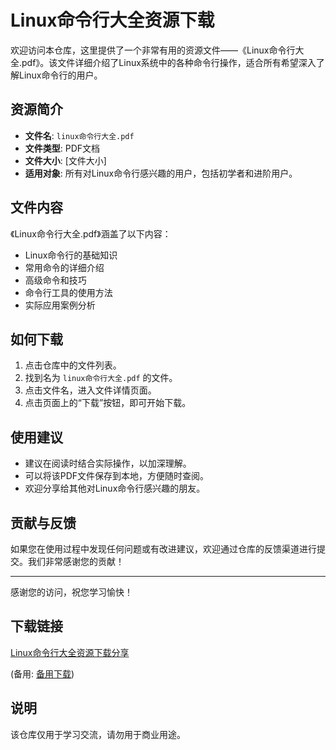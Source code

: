 # Linux命令行大全资源下载

欢迎访问本仓库，这里提供了一个非常有用的资源文件——《Linux命令行大全.pdf》。该文件详细介绍了Linux系统中的各种命令行操作，适合所有希望深入了解Linux命令行的用户。

## 资源简介

- **文件名**: `linux命令行大全.pdf`
- **文件类型**: PDF文档
- **文件大小**: [文件大小]
- **适用对象**: 所有对Linux命令行感兴趣的用户，包括初学者和进阶用户。

## 文件内容

《Linux命令行大全.pdf》涵盖了以下内容：

- Linux命令行的基础知识
- 常用命令的详细介绍
- 高级命令和技巧
- 命令行工具的使用方法
- 实际应用案例分析

## 如何下载

1. 点击仓库中的文件列表。
2. 找到名为 `linux命令行大全.pdf` 的文件。
3. 点击文件名，进入文件详情页面。
4. 点击页面上的“下载”按钮，即可开始下载。

## 使用建议

- 建议在阅读时结合实际操作，以加深理解。
- 可以将该PDF文件保存到本地，方便随时查阅。
- 欢迎分享给其他对Linux命令行感兴趣的朋友。

## 贡献与反馈

如果您在使用过程中发现任何问题或有改进建议，欢迎通过仓库的反馈渠道进行提交。我们非常感谢您的贡献！

---

感谢您的访问，祝您学习愉快！

## 下载链接
[Linux命令行大全资源下载分享](https://pan.quark.cn/s/cff4b885a5ef) 

(备用: [备用下载](https://pan.baidu.com/s/1gLitYtk2pFg4FOrhk-t8xQ?pwd=1234))

## 说明

该仓库仅用于学习交流，请勿用于商业用途。
